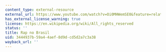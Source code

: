 ```yaml
---
content_type: external-resource
external_url: https://www.youtube.com/watch?v=Oi0MHWemSE0&feature=related
has_external_license_warning: true
license: https://en.wikipedia.org/wiki/All_rights_reserved
status: ''
title: Rap no Brasil
uid: 3444937b-59a4-4aef-8d9d-cd5d2a7c3a38
wayback_url: ''
---
```


